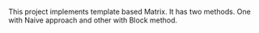 This project implements template based Matrix. It has two methods. One with Naive approach and other with Block method.
